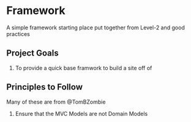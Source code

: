 # Framework
A simple framework starting place put together from Level-2 and good practices

Project Goals
----------
1. To provide a quick base framwork to build a site off of

Principles to Follow
-----------------
Many of these are from @TomBZombie

1. Ensure that the MVC Models are not Domain Models
